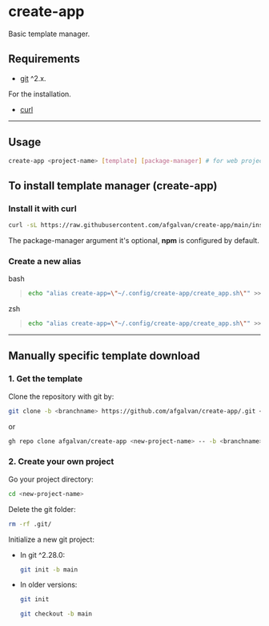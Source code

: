 # create-app

Basic template manager.

## Requirements

- [git](https://git-scm.com/downloads) ^2.x.

For the installation.

- [curl](https://curl.se/download.html)

---

## Usage

``` bash
create-app <project-name> [template] [package-manager] # for web projects
```

## To install template manager (create-app)

### Install it with curl

```bash
curl -sL https://raw.githubusercontent.com/afgalvan/create-app/main/installer.sh | bash -s  [branch] [package-manager]
```

The package-manager argument it's optional, **npm** is configured by default.

### Create a new alias

bash

> ```bash
> echo "alias create-app=\"~/.config/create-app/create_app.sh\"" >> ~/.bashrc
> ```

zsh

> ```bash
> echo "alias create-app=\"~/.config/create-app/create_app.sh\"" >> ~/.zshrc
> ```

---

## Manually specific template download

### 1. Get the template

Clone the repository with git by:

```bash
git clone -b <branchname> https://github.com/afgalvan/create-app/.git <new-project-name>
```

or

```bash
gh repo clone afgalvan/create-app <new-project-name> -- -b <branchname>
```

### 2. Create your own project

Go your project directory:

```bash
cd <new-project-name>
```

Delete the git folder:

```bash
rm -rf .git/
```

Initialize a new git project:

- In git ^2.28.0:

  ```bash
  git init -b main
  ```

- In older versions:

  ```bash
  git init
  ```

  ```bash
  git checkout -b main
  ```
